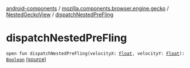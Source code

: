 [android-components](../../index.md) / [mozilla.components.browser.engine.gecko](../index.md) / [NestedGeckoView](index.md) / [dispatchNestedPreFling](./dispatch-nested-pre-fling.md)

# dispatchNestedPreFling

`open fun dispatchNestedPreFling(velocityX: `[`Float`](https://kotlinlang.org/api/latest/jvm/stdlib/kotlin/-float/index.html)`, velocityY: `[`Float`](https://kotlinlang.org/api/latest/jvm/stdlib/kotlin/-float/index.html)`): `[`Boolean`](https://kotlinlang.org/api/latest/jvm/stdlib/kotlin/-boolean/index.html) [(source)](https://github.com/mozilla-mobile/android-components/blob/master/components/browser/engine-gecko-beta/src/main/java/mozilla/components/browser/engine/gecko/NestedGeckoView.kt#L147)